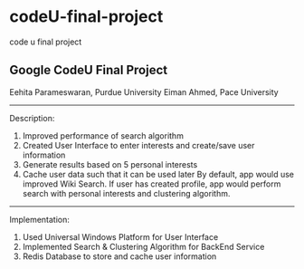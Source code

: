 # codeU-final-project
code u final project

Google CodeU Final Project 
----------------------------------------

Eehita Parameswaran, Purdue University
Eiman Ahmed, Pace University

----------------------------------------
Description:
1. Improved performance of search algorithm
2. Created User Interface to enter interests and create/save user information
3. Generate results based on 5 personal interests 
4. Cache user data such that it can be used later
By default, app would use improved Wiki Search. If user has created profile, app would perform search with personal interests and clustering algorithm.
----------------------------------------
Implementation:
1. Used Universal Windows Platform for User Interface
2. Implemented Search & Clustering Algorithm for BackEnd Service
3. Redis Database to store and cache user information
